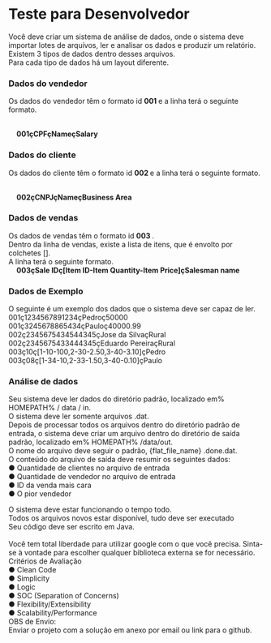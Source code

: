 <h1> <strong> Teste para Desenvolvedor </strong> </h1>
Você deve criar um sistema de análise de dados, onde o sistema deve importar lotes de arquivos, ler e analisar os dados e produzir um relatório. 
Existem 3 tipos de dados dentro desses arquivos. <br>
Para cada tipo de dados há um layout diferente. 
<h3> <strong> Dados do vendedor </strong> </h3>
Os dados do vendedor têm o formato id <strong> 001 </strong> e a linha terá o seguinte formato.

<br>  &nbsp; &nbsp; <strong> 001çCPFçNameçSalary </strong> <br>
<h3> <strong> Dados do cliente </strong> </h3>
Os dados do cliente têm o formato id <strong> 002 </strong> e a linha terá o seguinte formato.

<br>  &nbsp; &nbsp; <strong>  002çCNPJçNameçBusiness Area  </strong> <br>


<h3> <strong> Dados de vendas  </strong> </h3>
Os dados de vendas têm o formato id <strong> 003 </strong> . <br>Dentro da linha de vendas, existe a lista de itens, que é envolto por colchetes [].<br> A linha terá o seguinte formato. 
<br>  &nbsp; &nbsp; <strong> 003çSale IDç[Item ID-Item Quantity-Item Price]çSalesman name  </strong> <br> 
<h3> <strong> Dados de Exemplo </strong> </h3>
O seguinte é um exemplo dos dados que o sistema deve ser capaz de ler. <br>
001ç1234567891234çPedroç50000 <br>
001ç3245678865434çPauloç40000.99 <br>
002ç2345675434544345çJose da SilvaçRural <br>
002ç2345675433444345çEduardo PereiraçRural <br>
003ç10ç[1-10-100,2-30-2.50,3-40-3.10]çPedro <br>
003ç08ç[1-34-10,2-33-1.50,3-40-0.10]çPaulo <br>
<h3> <strong> Análise de dados  </strong> </h3>
Seu sistema deve ler dados do diretório padrão, localizado em% HOMEPATH% / data / in.  <br> 
O sistema deve ler somente arquivos .dat.  <br> 
Depois de processar todos os arquivos dentro do diretório padrão de entrada, o sistema deve criar um arquivo dentro do diretório de saída padrão, localizado em% HOMEPATH% /data/out.  <br> 
O nome do arquivo deve seguir o padrão, {flat_file_name} .done.dat.  <br> 
O conteúdo do arquivo de saída deve resumir os seguintes dados:  <br>
● Quantidade de clientes no arquivo de entrada  <br> 
● Quantidade de vendedor no arquivo de entrada  <br>  
● ID da venda mais cara  <br>  
● O pior vendedor  <br> 

O sistema deve estar funcionando o tempo todo.  <br> 
Todos os arquivos novos estar disponível, tudo deve ser executado  <br> 
Seu código deve ser escrito em Java.  <br>  
Você tem total liberdade para utilizar google com o que você precisa. Sinta-se à vontade para escolher qualquer biblioteca externa se for necessário.   <br> 
Critérios de Avaliação  <br> 
● Clean Code  <br> 
● Simplicity  <br> 
● Logic  <br> 
● SOC (Separation of Concerns)  <br> 
● Flexibility/Extensibility  <br> 
● Scalability/Performance  <br> 
OBS de Envio:  <br> 
Enviar o projeto com a solução em anexo por email ou link para o github. <br> 
